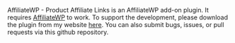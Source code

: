 AffiliateWP - Product Affiliate Links is an AffiliateWP add-on plugin. It requires [AffiliateWP](https://www.yudhistiramauris.com/recommends/affiliateWP) to work. To support the development, please download the plugin from my website [here](https://www.yudhistiramauris.com/products/affiliatewp-product-affiliate-links/). You can also submit bugs, issues, or pull requests via this github repository.